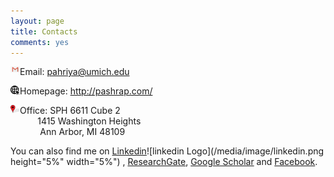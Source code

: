 ```yaml
---
layout: page
title: Contacts
comments: yes
---
```




<img align="left" src="/media/image/gmail.jpg" height="3%" width="3%"> Email: <pahriya@umich.edu><br/>

<img align="left" src="/media/image/website.png" height="3%" width="3%"> Homepage: <http://pashrap.com/><br/>

<img align="left" src="/media/image/address.png" height="3%" width="3%"> Office: SPH 6611 Cube 2
 <br/>            1415 Washington Heights
 <br/>              Ann Arbor, MI 48109
 
 You can also find me on [Linkedin](https://www.linkedin.com/in/pahriya-ashrap-paheliya-aixilafu-084900108/)![linkedin Logo](/media/image/linkedin.png height="5%" width="5%")
, [ResearchGate](https://www.researchgate.net/profile/Paheliya_Aixilafu), [Google Scholar](https://scholar.google.com/citations?user=O83SoRkAAAAJ&hl=en) and [Facebook](https://www.facebook.com/paheliya.aixilafu).



